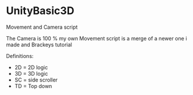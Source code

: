 # UnityBasic3D
Movement and Camera script

The Camera is 100 % my own
Movement script is a merge of a newer one i made and Brackeys tutorial

Definitions:
* 2D = 2D logic
* 3D = 3D logic
* SC = side scroller
* TD = Top down
